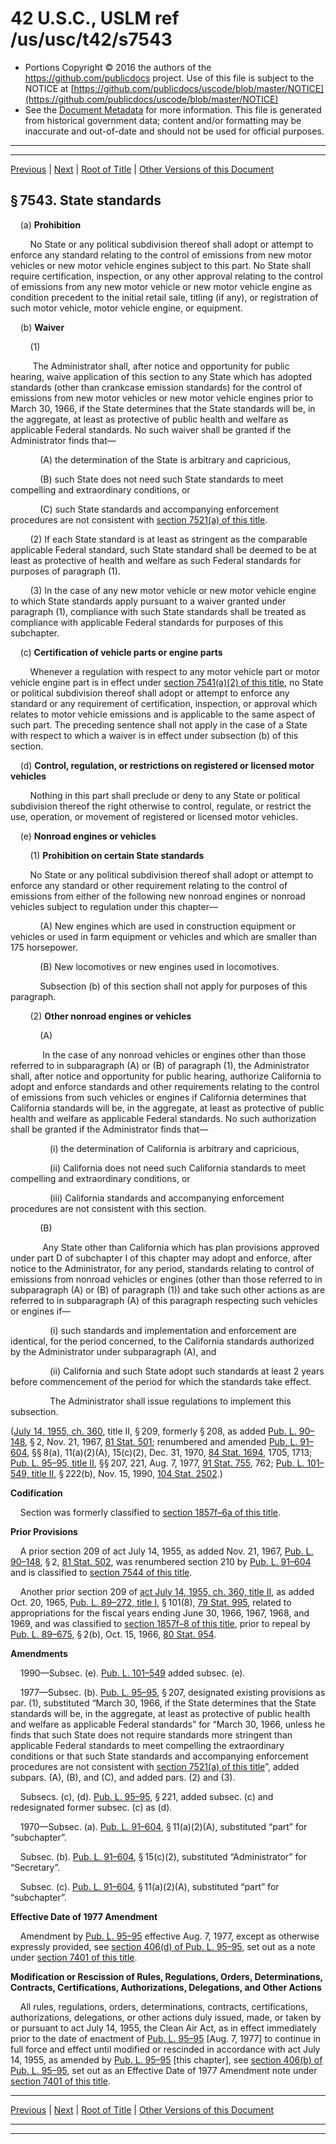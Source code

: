 ---
---

# 42 U.S.C., USLM ref /us/usc/t42/s7543

* Portions Copyright © 2016 the authors of the https://github.com/publicdocs project.
  Use of this file is subject to the NOTICE at [https://github.com/publicdocs/uscode/blob/master/NOTICE](https://github.com/publicdocs/uscode/blob/master/NOTICE)
* See the [Document Metadata](././../../../../../..//README.md) for more information.
  This file is generated from historical government data; content and/or formatting may be inaccurate and out-of-date and should not be used for official purposes.

----------
----------

[Previous](./../../../../../..//us/usc/t42/ch85/schII/ptA/m__us_usc_t42_s7542.md) | [Next](./../../../../../..//us/usc/t42/ch85/schII/ptA/m__us_usc_t42_s7544.md) | [Root of Title](./../../../../../../) | [Other Versions of this Document](https://publicdocs.github.io/go/links?ns=uslm&ref=%2Fus%2Fusc%2Ft42%2Fs7543)

## § 7543. State standards

    (a) __Prohibition__ 

        No State or any political subdivision thereof shall adopt or attempt to enforce any standard relating to the control of emissions from new motor vehicles or new motor vehicle engines subject to this part. No State shall require certification, inspection, or any other approval relating to the control of emissions from any new motor vehicle or new motor vehicle engine as condition precedent to the initial retail sale, titling (if any), or registration of such motor vehicle, motor vehicle engine, or equipment.

    (b) __Waiver__ 

        (1)

         The Administrator shall, after notice and opportunity for public hearing, waive application of this section to any State which has adopted standards (other than crankcase emission standards) for the control of emissions from new motor vehicles or new motor vehicle engines prior to March 30, 1966, if the State determines that the State standards will be, in the aggregate, at least as protective of public health and welfare as applicable Federal standards. No such waiver shall be granted if the Administrator finds that—

            (A) the determination of the State is arbitrary and capricious,

            (B) such State does not need such State standards to meet compelling and extraordinary conditions, or

            (C) such State standards and accompanying enforcement procedures are not consistent with [section 7521(a) of this title][/us/usc/t42/s7521/a].

        (2) If each State standard is at least as stringent as the comparable applicable Federal standard, such State standard shall be deemed to be at least as protective of health and welfare as such Federal standards for purposes of paragraph (1).

        (3) In the case of any new motor vehicle or new motor vehicle engine to which State standards apply pursuant to a waiver granted under paragraph (1), compliance with such State standards shall be treated as compliance with applicable Federal standards for purposes of this subchapter.

    (c) __Certification of vehicle parts or engine parts__ 

        Whenever a regulation with respect to any motor vehicle part or motor vehicle engine part is in effect under [section 7541(a)(2) of this title][/us/usc/t42/s7541/a/2], no State or political subdivision thereof shall adopt or attempt to enforce any standard or any requirement of certification, inspection, or approval which relates to motor vehicle emissions and is applicable to the same aspect of such part. The preceding sentence shall not apply in the case of a State with respect to which a waiver is in effect under subsection (b) of this section.

    (d) __Control, regulation, or restrictions on registered or licensed motor vehicles__ 

        Nothing in this part shall preclude or deny to any State or political subdivision thereof the right otherwise to control, regulate, or restrict the use, operation, or movement of registered or licensed motor vehicles.

    (e) __Nonroad engines or vehicles__ 

        (1) __Prohibition on certain State standards__ 

        No State or any political subdivision thereof shall adopt or attempt to enforce any standard or other requirement relating to the control of emissions from either of the following new nonroad engines or nonroad vehicles subject to regulation under this chapter—

            (A) New engines which are used in construction equipment or vehicles or used in farm equipment or vehicles and which are smaller than 175 horsepower.

            (B) New locomotives or new engines used in locomotives.

            Subsection (b) of this section shall not apply for purposes of this paragraph.

        (2) __Other nonroad engines or vehicles__ 

            (A)

             In the case of any nonroad vehicles or engines other than those referred to in subparagraph (A) or (B) of paragraph (1), the Administrator shall, after notice and opportunity for public hearing, authorize California to adopt and enforce standards and other requirements relating to the control of emissions from such vehicles or engines if California determines that California standards will be, in the aggregate, at least as protective of public health and welfare as applicable Federal standards. No such authorization shall be granted if the Administrator finds that—

                (i) the determination of California is arbitrary and capricious,

                (ii) California does not need such California standards to meet compelling and extraordinary conditions, or

                (iii) California standards and accompanying enforcement procedures are not consistent with this section.

            (B)

             Any State other than California which has plan provisions approved under part D of subchapter I of this chapter may adopt and enforce, after notice to the Administrator, for any period, standards relating to control of emissions from nonroad vehicles or engines (other than those referred to in subparagraph (A) or (B) of paragraph (1)) and take such other actions as are referred to in subparagraph (A) of this paragraph respecting such vehicles or engines if—

                (i) such standards and implementation and enforcement are identical, for the period concerned, to the California standards authorized by the Administrator under subparagraph (A), and

                (ii) California and such State adopt such standards at least 2 years before commencement of the period for which the standards take effect.

                The Administrator shall issue regulations to implement this subsection.

([July 14, 1955, ch. 360][/us/act/1955-07-14/ch360], title II, § 209, formerly § 208, as added [Pub. L. 90–148][/us/pl/90/148], § 2, Nov. 21, 1967, [81 Stat. 501][/us/stat/81/501]; renumbered and amended [Pub. L. 91–604][/us/pl/91/604], §§ 8(a), 11(a)(2)(A), 15(c)(2), Dec. 31, 1970, [84 Stat. 1694][/us/stat/84/1694], 1705, 1713; [Pub. L. 95–95, title II][/us/pl/95/95/tII], §§ 207, 221, Aug. 7, 1977, [91 Stat. 755][/us/stat/91/755], 762; [Pub. L. 101–549, title II][/us/pl/101/549/tII], § 222(b), Nov. 15, 1990, [104 Stat. 2502][/us/stat/104/2502].)

 __Codification__ 

    Section was formerly classified to [section 1857f–6a of this title][/us/usc/t42/s1857f–6a].

 __Prior Provisions__ 

    A prior section 209 of act July 14, 1955, as added Nov. 21, 1967, [Pub. L. 90–148][/us/pl/90/148], § 2, [81 Stat. 502][/us/stat/81/502], was renumbered section 210 by [Pub. L. 91–604][/us/pl/91/604] and is classified to [section 7544 of this title][/us/usc/t42/s7544].

    Another prior section 209 of [act July 14, 1955, ch. 360, title II][/us/act/1955-07-14/ch360/tII], as added Oct. 20, 1965, [Pub. L. 89–272, title I][/us/pl/89/272/tI], § 101(8), [79 Stat. 995][/us/stat/79/995], related to appropriations for the fiscal years ending June 30, 1966, 1967, 1968, and 1969, and was classified to [section 1857f–8 of this title][/us/usc/t42/s1857f–8], prior to repeal by [Pub. L. 89–675][/us/pl/89/675], § 2(b), Oct. 15, 1966, [80 Stat. 954][/us/stat/80/954].

 __Amendments__ 

    1990—Subsec. (e). [Pub. L. 101–549][/us/pl/101/549] added subsec. (e).

    1977—Subsec. (b). [Pub. L. 95–95][/us/pl/95/95], § 207, designated existing provisions as par. (1), substituted “March 30, 1966, if the State determines that the State standards will be, in the aggregate, at least as protective of public health and welfare as applicable Federal standards” for “March 30, 1966, unless he finds that such State does not require standards more stringent than applicable Federal standards to meet compelling the extraordinary conditions or that such State standards and accompanying enforcement procedures are not consistent with [section 7521(a) of this title][/us/usc/t42/s7521/a]”, added subpars. (A), (B), and (C), and added pars. (2) and (3).

    Subsecs. (c), (d). [Pub. L. 95–95][/us/pl/95/95], § 221, added subsec. (c) and redesignated former subsec. (c) as (d).

    1970—Subsec. (a). [Pub. L. 91–604][/us/pl/91/604], § 11(a)(2)(A), substituted “part” for “subchapter”.

    Subsec. (b). [Pub. L. 91–604][/us/pl/91/604], § 15(c)(2), substituted “Administrator” for “Secretary”.

    Subsec. (c). [Pub. L. 91–604][/us/pl/91/604], § 11(a)(2)(A), substituted “part” for “subchapter”.

 __Effective Date of 1977 Amendment__ 

    Amendment by [Pub. L. 95–95][/us/pl/95/95] effective Aug. 7, 1977, except as otherwise expressly provided, see [section 406(d) of Pub. L. 95–95][/us/pl/95/95/s406/d], set out as a note under [section 7401 of this title][/us/usc/t42/s7401].

 __Modification or Rescission of Rules, Regulations, Orders, Determinations, Contracts, Certifications, Authorizations, Delegations, and Other Actions__ 

    All rules, regulations, orders, determinations, contracts, certifications, authorizations, delegations, or other actions duly issued, made, or taken by or pursuant to act July 14, 1955, the Clean Air Act, as in effect immediately prior to the date of enactment of [Pub. L. 95–95][/us/pl/95/95] \[Aug. 7, 1977\] to continue in full force and effect until modified or rescinded in accordance with act July 14, 1955, as amended by [Pub. L. 95–95][/us/pl/95/95] \[this chapter\], see [section 406(b) of Pub. L. 95–95][/us/pl/95/95/s406/b], set out as an Effective Date of 1977 Amendment note under [section 7401 of this title][/us/usc/t42/s7401].

----------

[Previous](./../../../../../..//us/usc/t42/ch85/schII/ptA/m__us_usc_t42_s7542.md) | [Next](./../../../../../..//us/usc/t42/ch85/schII/ptA/m__us_usc_t42_s7544.md) | [Root of Title](./../../../../../../) | [Other Versions of this Document](https://publicdocs.github.io/go/links?ns=uslm&ref=%2Fus%2Fusc%2Ft42%2Fs7543)

----------
----------

[/us/usc/t42/s7521/a]: https://publicdocs.github.io/go/links?ns=uslm&ref=%2Fus%2Fusc%2Ft42%2Fs7521%2Fa
[/us/usc/t42/s7541/a/2]: https://publicdocs.github.io/go/links?ns=uslm&ref=%2Fus%2Fusc%2Ft42%2Fs7541%2Fa%2F2
[/us/act/1955-07-14/ch360]: https://publicdocs.github.io/go/links?ns=uslm&ref=%2Fus%2Fact%2F1955-07-14%2Fch360
[/us/pl/90/148]: https://publicdocs.github.io/go/links?ns=uslm&ref=%2Fus%2Fpl%2F90%2F148
[/us/stat/81/501]: https://publicdocs.github.io/go/links?ns=uslm&ref=%2Fus%2Fstat%2F81%2F501
[/us/pl/91/604]: https://publicdocs.github.io/go/links?ns=uslm&ref=%2Fus%2Fpl%2F91%2F604
[/us/stat/84/1694]: https://publicdocs.github.io/go/links?ns=uslm&ref=%2Fus%2Fstat%2F84%2F1694
[/us/pl/95/95/tII]: https://publicdocs.github.io/go/links?ns=uslm&ref=%2Fus%2Fpl%2F95%2F95%2FtII
[/us/stat/91/755]: https://publicdocs.github.io/go/links?ns=uslm&ref=%2Fus%2Fstat%2F91%2F755
[/us/pl/101/549/tII]: https://publicdocs.github.io/go/links?ns=uslm&ref=%2Fus%2Fpl%2F101%2F549%2FtII
[/us/stat/104/2502]: https://publicdocs.github.io/go/links?ns=uslm&ref=%2Fus%2Fstat%2F104%2F2502
[/us/usc/t42/s1857f–6a]: https://publicdocs.github.io/go/links?ns=uslm&ref=%2Fus%2Fusc%2Ft42%2Fs1857f%E2%80%936a
[/us/pl/90/148]: https://publicdocs.github.io/go/links?ns=uslm&ref=%2Fus%2Fpl%2F90%2F148
[/us/stat/81/502]: https://publicdocs.github.io/go/links?ns=uslm&ref=%2Fus%2Fstat%2F81%2F502
[/us/pl/91/604]: https://publicdocs.github.io/go/links?ns=uslm&ref=%2Fus%2Fpl%2F91%2F604
[/us/usc/t42/s7544]: https://publicdocs.github.io/go/links?ns=uslm&ref=%2Fus%2Fusc%2Ft42%2Fs7544
[/us/act/1955-07-14/ch360/tII]: https://publicdocs.github.io/go/links?ns=uslm&ref=%2Fus%2Fact%2F1955-07-14%2Fch360%2FtII
[/us/pl/89/272/tI]: https://publicdocs.github.io/go/links?ns=uslm&ref=%2Fus%2Fpl%2F89%2F272%2FtI
[/us/stat/79/995]: https://publicdocs.github.io/go/links?ns=uslm&ref=%2Fus%2Fstat%2F79%2F995
[/us/usc/t42/s1857f–8]: https://publicdocs.github.io/go/links?ns=uslm&ref=%2Fus%2Fusc%2Ft42%2Fs1857f%E2%80%938
[/us/pl/89/675]: https://publicdocs.github.io/go/links?ns=uslm&ref=%2Fus%2Fpl%2F89%2F675
[/us/stat/80/954]: https://publicdocs.github.io/go/links?ns=uslm&ref=%2Fus%2Fstat%2F80%2F954
[/us/pl/101/549]: https://publicdocs.github.io/go/links?ns=uslm&ref=%2Fus%2Fpl%2F101%2F549
[/us/pl/95/95]: https://publicdocs.github.io/go/links?ns=uslm&ref=%2Fus%2Fpl%2F95%2F95
[/us/usc/t42/s7521/a]: https://publicdocs.github.io/go/links?ns=uslm&ref=%2Fus%2Fusc%2Ft42%2Fs7521%2Fa
[/us/pl/95/95]: https://publicdocs.github.io/go/links?ns=uslm&ref=%2Fus%2Fpl%2F95%2F95
[/us/pl/91/604]: https://publicdocs.github.io/go/links?ns=uslm&ref=%2Fus%2Fpl%2F91%2F604
[/us/pl/91/604]: https://publicdocs.github.io/go/links?ns=uslm&ref=%2Fus%2Fpl%2F91%2F604
[/us/pl/91/604]: https://publicdocs.github.io/go/links?ns=uslm&ref=%2Fus%2Fpl%2F91%2F604
[/us/pl/95/95]: https://publicdocs.github.io/go/links?ns=uslm&ref=%2Fus%2Fpl%2F95%2F95
[/us/pl/95/95/s406/d]: https://publicdocs.github.io/go/links?ns=uslm&ref=%2Fus%2Fpl%2F95%2F95%2Fs406%2Fd
[/us/usc/t42/s7401]: https://publicdocs.github.io/go/links?ns=uslm&ref=%2Fus%2Fusc%2Ft42%2Fs7401
[/us/pl/95/95]: https://publicdocs.github.io/go/links?ns=uslm&ref=%2Fus%2Fpl%2F95%2F95
[/us/pl/95/95]: https://publicdocs.github.io/go/links?ns=uslm&ref=%2Fus%2Fpl%2F95%2F95
[/us/pl/95/95/s406/b]: https://publicdocs.github.io/go/links?ns=uslm&ref=%2Fus%2Fpl%2F95%2F95%2Fs406%2Fb
[/us/usc/t42/s7401]: https://publicdocs.github.io/go/links?ns=uslm&ref=%2Fus%2Fusc%2Ft42%2Fs7401


